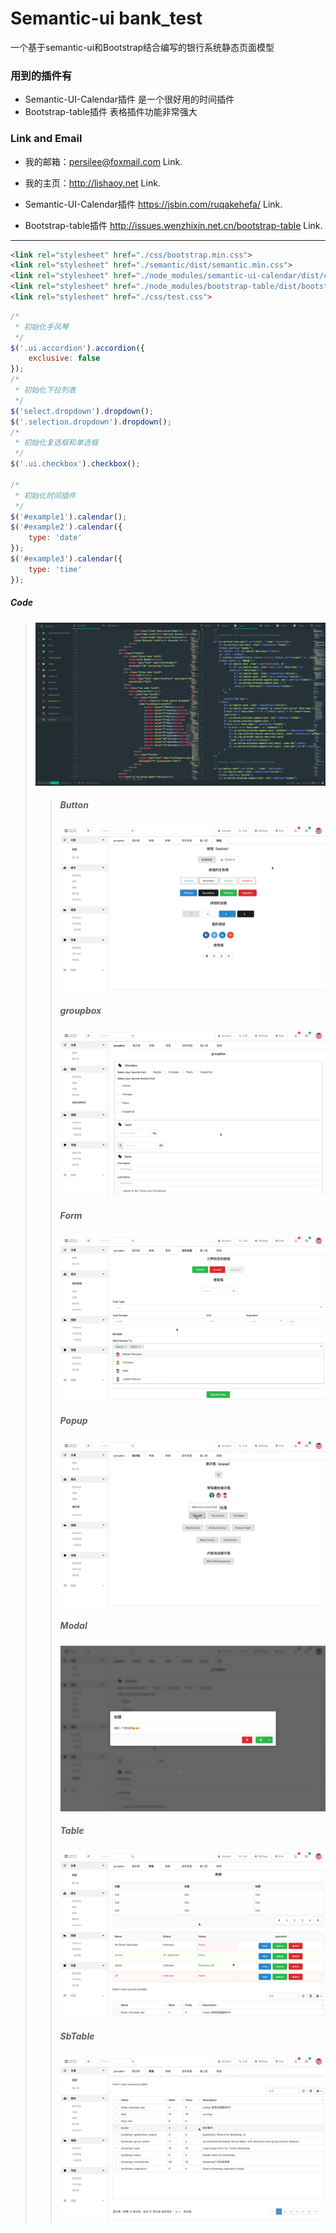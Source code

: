 # Semantic-ui bank_test
一个基于semantic-ui和Bootstrap结合编写的银行系统静态页面模型

### 用到的插件有
* Semantic-UI-Calendar插件  是一个很好用的时间插件
* Bootstrap-table插件 表格插件功能非常强大

### Link and Email
* 我的邮箱：<persilee@foxmail.com> Link.<br>

* 我的主页：<http://lishaoy.net> Link.

* Semantic-UI-Calendar插件 <https://jsbin.com/ruqakehefa/> Link.

* Bootstrap-table插件 <http://issues.wenzhixin.net.cn/bootstrap-table> Link.

***
```Html
<link rel="stylesheet" href="./css/bootstrap.min.css">
<link rel="stylesheet" href="./semantic/dist/semantic.min.css">
<link rel="stylesheet" href="./node_modules/semantic-ui-calendar/dist/calendar.min.css">
<link rel="stylesheet" href="./node_modules/bootstrap-table/dist/bootstrap-table.min.css">
<link rel="stylesheet" href="./css/test.css">

```

```javascript
/*
 * 初始化手风琴
 */
$('.ui.accordion').accordion({
    exclusive: false
});
/*
 * 初始化下拉列表
 */
$('select.dropdown').dropdown();
$('.selection.dropdown').dropdown();
/*
 * 初始化复选框和单选框
 */
$('.ui.checkbox').checkbox();

/*
 * 初始化时间插件
 */
$('#example1').calendar();
$('#example2').calendar({
    type: 'date'
});
$('#example3').calendar({
    type: 'time'
});

```
##### Code
> ![code](./image/6.png)
>> ##### Button
>> ![button](./image/1.png)
>> ##### groupbox
>> ![groupbox](./image/2.png)
>> ##### Form
>> ![form](./image/3.png)
>> ##### Popup
>> ![popup](./image/4.png)
>> ##### Modal
>> ![modal](./image/5.png)
>> ##### Table
>> ![table](./image/7.png)
>> ##### SbTable
>> ![sbTable](./image/8.png)
